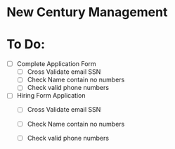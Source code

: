 # New Century Management

# To Do:

- [ ] Complete Application Form
  - [ ] Cross Validate email SSN 
  - [ ] Check Name contain no numbers
  - [ ] Check valid phone numbers
  
- [ ] Hiring Form Application
  - [ ] Cross Validate email SSN 
  - [ ] Check Name contain no numbers
  - [ ] Check valid phone numbers
  
